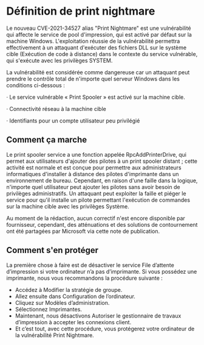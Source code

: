 # Définition de print nightmare

Le nouveau CVE-2021-34527 alias "Print Nightmare" est une vulnérabilité qui affecte le service de pool d'impression, qui est activé par défaut sur la machine Windows. L'exploitation réussie de la vulnérabilité permettra effectivement à un attaquant d'exécuter des fichiers DLL sur le système cible (Exécution de code à distance) dans le contexte du service vulnérable, qui s'exécute avec les privilèges SYSTEM.

 La vulnérabilité est considérée comme dangereuse car un attaquant peut prendre le contrôle total de n'importe quel serveur Windows dans les conditions ci-dessous :

· Le service vulnérable « Print Spooler » est activé sur la machine cible. 

· Connectivité réseau à la machine cible

· Identifiants pour un compte utilisateur peu privilégié


## Comment ça marche 

Le print spooler service  a une fonction appelée RpcAddPrinterDrive, qui permet aux utilisateurs d'ajouter des pilotes à un print spooler distant ; cette activité est normale et est conçue pour permettre aux administrateurs informatiques d'installer à distance des pilotes d'imprimante dans un environnement de bureau. Cependant, en raison d'une faille dans la logique, n'importe quel utilisateur peut ajouter les pilotes sans avoir besoin de privilèges administratifs. Un attaquant peut exploiter la faille et piéger le service pour qu'il installe un pilote permettant l'exécution de commandes sur la machine cible avec les privilèges Système.

 Au moment de la rédaction, aucun correctif n'est encore disponible par fournisseur, cependant, des atténuations et des solutions de contournement ont été partagées par Microsoft via cette note de publication. 



## Comment s'en protéger

La première chose à faire est de désactiver le service File d’attente d’impression si votre ordinateur n’a pas d’imprimante. Si vous possédez une imprimante, nous vous recommandons la procédure suivante :

- Accédez à Modifier la stratégie de groupe.
- Allez ensuite dans Configuration de l’ordinateur.
- Cliquez sur Modèles d’administration.
- Sélectionnez Imprimantes.
- Maintenant, nous désactivons Autoriser le gestionnaire de travaux d’impression à accepter les connexions client.
- Et c’est tout, avec cette procédure, vous protégerez votre ordinateur de la vulnérabilité Print Nightmare.

